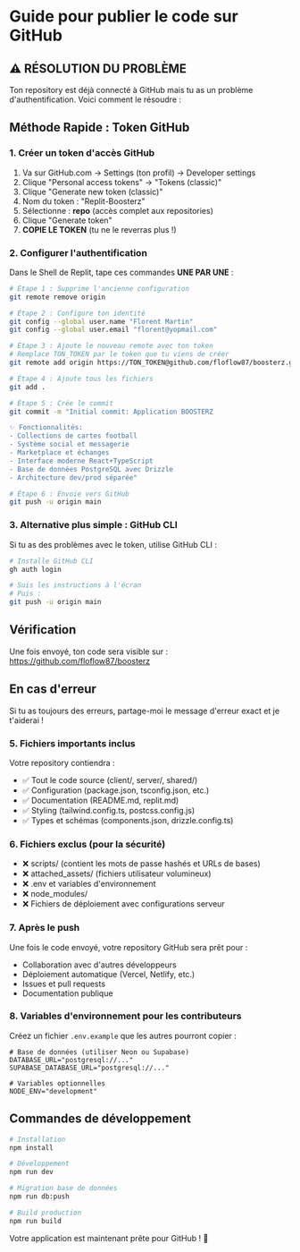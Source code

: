 # Guide pour publier le code sur GitHub

## ⚠️ RÉSOLUTION DU PROBLÈME

Ton repository est déjà connecté à GitHub mais tu as un problème d'authentification. Voici comment le résoudre :

## Méthode Rapide : Token GitHub

### 1. Créer un token d'accès GitHub

1. Va sur GitHub.com → Settings (ton profil) → Developer settings
2. Clique "Personal access tokens" → "Tokens (classic)"
3. Clique "Generate new token (classic)"
4. Nom du token : "Replit-Boosterz"
5. Sélectionne : **repo** (accès complet aux repositories)
6. Clique "Generate token"
7. **COPIE LE TOKEN** (tu ne le reverras plus !)

### 2. Configurer l'authentification

Dans le Shell de Replit, tape ces commandes **UNE PAR UNE** :

```bash
# Étape 1 : Supprime l'ancienne configuration
git remote remove origin

# Étape 2 : Configure ton identité
git config --global user.name "Florent Martin"
git config --global user.email "florent@yopmail.com"

# Étape 3 : Ajoute le nouveau remote avec ton token
# Remplace TON_TOKEN par le token que tu viens de créer
git remote add origin https://TON_TOKEN@github.com/floflow87/boosterz.git

# Étape 4 : Ajoute tous les fichiers
git add .

# Étape 5 : Crée le commit
git commit -m "Initial commit: Application BOOSTERZ

✨ Fonctionnalités:
- Collections de cartes football
- Système social et messagerie  
- Marketplace et échanges
- Interface moderne React+TypeScript
- Base de données PostgreSQL avec Drizzle
- Architecture dev/prod séparée"

# Étape 6 : Envoie vers GitHub
git push -u origin main
```

### 3. Alternative plus simple : GitHub CLI

Si tu as des problèmes avec le token, utilise GitHub CLI :

```bash
# Installe GitHub CLI
gh auth login

# Suis les instructions à l'écran
# Puis :
git push -u origin main
```

## Vérification

Une fois envoyé, ton code sera visible sur : https://github.com/floflow87/boosterz

## En cas d'erreur

Si tu as toujours des erreurs, partage-moi le message d'erreur exact et je t'aiderai !

### 5. Fichiers importants inclus

Votre repository contiendra :
- ✅ Tout le code source (client/, server/, shared/)
- ✅ Configuration (package.json, tsconfig.json, etc.)
- ✅ Documentation (README.md, replit.md)
- ✅ Styling (tailwind.config.ts, postcss.config.js)
- ✅ Types et schémas (components.json, drizzle.config.ts)

### 6. Fichiers exclus (pour la sécurité)

- ❌ scripts/ (contient les mots de passe hashés et URLs de bases)
- ❌ attached_assets/ (fichiers utilisateur volumineux)
- ❌ .env et variables d'environnement
- ❌ node_modules/
- ❌ Fichiers de déploiement avec configurations serveur

### 7. Après le push

Une fois le code envoyé, votre repository GitHub sera prêt pour :
- Collaboration avec d'autres développeurs
- Déploiement automatique (Vercel, Netlify, etc.)
- Issues et pull requests
- Documentation publique

### 8. Variables d'environnement pour les contributeurs

Créez un fichier `.env.example` que les autres pourront copier :

```env
# Base de données (utiliser Neon ou Supabase)
DATABASE_URL="postgresql://..."
SUPABASE_DATABASE_URL="postgresql://..."

# Variables optionnelles
NODE_ENV="development"
```

## Commandes de développement

```bash
# Installation
npm install

# Développement
npm run dev

# Migration base de données
npm run db:push

# Build production
npm run build
```

Votre application est maintenant prête pour GitHub ! 🚀